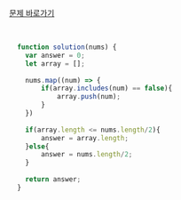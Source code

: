 [문제 바로가기](https://programmers.co.kr/learn/courses/30/lessons/1845)
<br/><br/>

```javascript

  function solution(nums) {
    var answer = 0;
    let array = [];
    
    nums.map((num) => {
        if(array.includes(num) == false){
            array.push(num);
        }
    })
    
    if(array.length <= nums.length/2){
        answer = array.length;
    }else{
        answer = nums.length/2;
    }
    
    return answer;
  }

```
<br/><br/>
